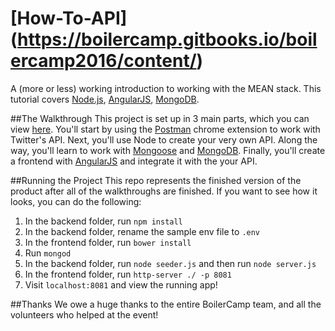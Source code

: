 # [How-To-API] (https://boilercamp.gitbooks.io/boilercamp2016/content/)

A (more or less) working introduction to working with the MEAN stack. This tutorial covers [Node.js](https://nodejs.org/en/), [AngularJS](https://angularjs.org/), [MongoDB](https://www.mongodb.org/).

##The Walkthrough
This project is set up in 3 main parts, which you can view [here](https://boilercamp.gitbooks.io/boilercamp2016/content/). You'll start by using the [Postman](https://www.getpostman.com/) chrome extension to work with Twitter's API. Next, you'll use Node to create your very own API. Along the way, you'll learn to work with [Mongoose](http://mongoosejs.com/) and [MongoDB](https://www.mongodb.org/). Finally, you'll create a frontend with [AngularJS](https://angularjs.org/) and integrate it with the your API. 

##Running the Project
This repo represents the finished version of the product after all of the walkthroughs are finished. If you want to see how it looks, you can do the following: 

1. In the backend folder, run `npm install`
2. In the backend folder, rename the sample env file to `.env`
3. In the frontend folder, run `bower install`
4. Run `mongod`
5. In the backend folder, run `node seeder.js` and then run `node server.js`
6. In the frontend folder, run `http-server ./ -p 8081`
7. Visit `localhost:8081` and view the running app!

##Thanks
We owe a huge thanks to the entire BoilerCamp team, and all the volunteers who helped at the event!
